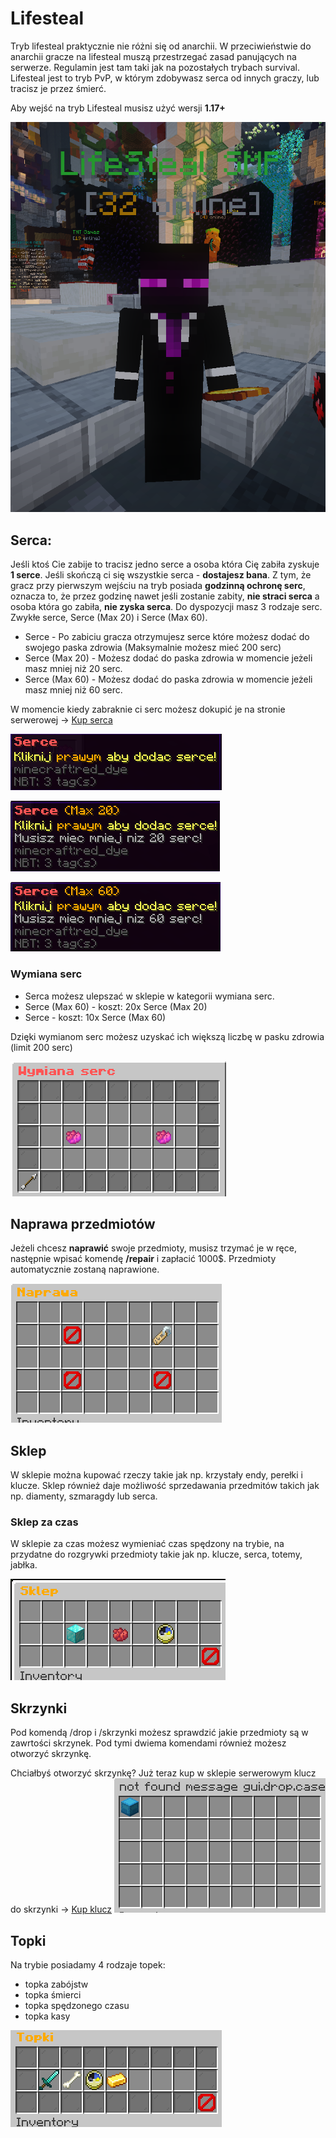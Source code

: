 # Lifesteal 

Tryb lifesteal praktycznie nie różni się od anarchii. W przeciwieństwie do anarchii gracze na lifesteal muszą przestrzegać zasad panujących na serwerze. Regulamin jest tam taki jak na pozostałych trybach survival. Lifesteal jest to tryb PvP, w którym zdobywasz serca od innych graczy, lub tracisz je przez śmierć. 

Aby wejść na tryb Lifesteal musisz użyć wersji **1.17+**

![lifesteal](/assets/anarchia-lifesteal/lifesteal.png)
## Serca:

Jeśli ktoś Cie zabije to tracisz jedno serce a osoba która Cię zabiła zyskuje **1 serce**. Jeśli skończą ci się wszystkie serca - **dostajesz bana**. Z tym, że gracz przy pierwszym wejściu na tryb posiada **godzinną ochronę serc**, oznacza to, że przez godzinę nawet jeśli zostanie zabity, **nie straci serca** a osoba która go zabiła, **nie zyska serca**.
Do dyspozycji masz 3 rodzaje serc. Zwykłe serce, Serce (Max 20) i Serce (Max 60).

- Serce - Po zabiciu gracza otrzymujesz serce które możesz dodać do swojego paska zdrowia (Maksymalnie możesz mieć 200 serc) 
- Serce (Max 20) - Możesz dodać do paska zdrowia w momencie jeżeli masz mniej niż 20 serc.
- Serce (Max 60) - Możesz dodać do paska zdrowia w momencie jeżeli masz mniej niż 60 serc. 

W momencie kiedy zabraknie ci serc możesz dokupić je na stronie serwerowej -> [Kup serca](https://kokscraft.pl/sklep/klucze/lifesteal_1)

![Serce](/assets/anarchia-lifesteal/serce.png)

![Serce max 20](/assets/anarchia-lifesteal/serca-max20.png)

![Serce max 60](/assets/anarchia-lifesteal/serca-max60.png)
### Wymiana serc

- Serca możesz ulepszać w sklepie w kategorii wymiana serc. 
- Serce (Max 60) - koszt: 20x Serce (Max 20)
- Serce - koszt: 10x Serce (Max 60)

Dzięki wymianom serc możesz uzyskać ich większą liczbę w pasku zdrowia (limit 200 serc)

![Wymiana serc](/assets/anarchia-lifesteal/wymiana-serc.png)
## Naprawa przedmiotów
Jeżeli chcesz **naprawić** swoje przedmioty, musisz trzymać je w ręce, następnie wpisać komendę **/repair** i zapłacić 1000$. Przedmioty automatycznie zostaną naprawione.

![Naprawa](/assets/anarchia-lifesteal/naprawa.png)
## Sklep
W sklepie można kupować rzeczy takie jak np. krzystały endy, perełki i klucze. Sklep również daje możliwość sprzedawania przedmitów takich jak np. diamenty, szmaragdy lub serca. 

### Sklep za czas
W sklepie za czas możesz wymieniać czas spędzony na trybie, na przydatne do rozgrywki przedmioty takie jak np. klucze, serca, totemy, jabłka.

![Sklep](/assets/anarchia-lifesteal/sklep.png)
## Skrzynki
Pod komendą /drop i /skrzynki możesz sprawdzić jakie przedmioty są w zawrtości skrzynek. Pod tymi dwiema komendami również możesz otworzyć skrzynkę.

Chciałbyś otworzyć skrzynkę? Już teraz kup w sklepie serwerowym klucz do skrzynki -> [Kup klucz](https://kokscraft.pl/sklep/klucze/lifesteal_1)
![Skrzynki](/assets/anarchia-lifesteal/skrzynki-lifesteal.png)
## Topki
Na trybie posiadamy 4 rodzaje topek:
- topka zabójstw
- topka śmierci
- topka spędzonego czasu
- topka kasy

![Topki](/assets/anarchia-lifesteal/topki.png)
